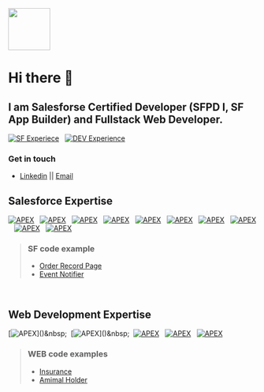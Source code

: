 <img height="85px" weight="85px" src="https://developer.salesforce.com/resources2/certification-site/images/Certifications-logo/Platform-Developer-I.png" />
  


# Hi there 👋

## I am Salesforse Certified Developer (SFPD I, SF App Builder) and Fullstack Web Developer.
[![SF Experiece](https://img.shields.io/badge/Salesforce%20-3%20%20years-blue?style=for-the-badge&logo=salesforce)]()&nbsp;&nbsp;
[![DEV Experience](https://img.shields.io/badge/Web%20Development%20-%3E%2015%20years-green?style=for-the-badge&logo=appveyor)]()

### Get in touch
* [Linkedin](www.linkedin.com/in/sergei-iakovenko-b329a6161) || [Email](mailto:open.box@mail.ru)

## Salesforce Expertise 
[![APEX](https://img.shields.io/badge/APEX%20%20%20-blue?style=for-the-badge&logo=salesforce)]()&nbsp;&nbsp;
[![APEX](https://img.shields.io/badge/LWC%20%20%20-blue?style=for-the-badge&logo=salesforce)]()&nbsp;&nbsp;
[![APEX](https://img.shields.io/badge/Aura%20%20%20-blue?style=for-the-badge&logo=salesforce)]()&nbsp;&nbsp;
[![APEX](https://img.shields.io/badge/VisualForce%20%20%20-blue?style=for-the-badge&logo=salesforce)]()&nbsp;&nbsp;
[![APEX](https://img.shields.io/badge/REST%20API%20%20%20-blue?style=for-the-badge&logo=salesforce)]()&nbsp;&nbsp;
[![APEX](https://img.shields.io/badge/Heroku%20%20%20-blue?style=for-the-badge&logo=salesforce)]()&nbsp;&nbsp;
[![APEX](https://img.shields.io/badge/Experience%20Cloud%20%20%20-blue?style=for-the-badge&logo=salesforce)]()&nbsp;&nbsp;
[![APEX](https://img.shields.io/badge/Sales%20Cloud%20%20%20-blue?style=for-the-badge&logo=salesforce)]()&nbsp;&nbsp;
[![APEX](https://img.shields.io/badge/Services%20Cloud%20%20%20-blue?style=for-the-badge&logo=salesforce)]()&nbsp;&nbsp;
[![APEX](https://img.shields.io/badge/Marketing%20Cloud%20%20%20-blue?style=for-the-badge&logo=salesforce)]()&nbsp;&nbsp;

> ### SF code example
> * [Order Record Page](https://bitbucket.org/SnyMaster/order-record)
> * [Event Notifier](https://bitbucket.org/SnyMaster/event-notifier)
<br/>

## Web Development Expertise
[![APEX](https://img.shields.io/badge/PHP%20-(Yii,%20Laravel,%20Phalcon)%20%20-green?style=for-the-badge&logo=php)]()&nbsp;&nbsp;
[![APEX](https://img.shields.io/badge/Javascript%20-(Jquery,%20React,%20Vue)%20%20-green?style=for-the-badge&logo=JavaScript)]()&nbsp;&nbsp;
[![APEX](https://img.shields.io/badge/MySQL%20%20%20-green?style=for-the-badge&logo=MYSQL)]()&nbsp;&nbsp;
[![APEX](https://img.shields.io/badge/HTML%20%20%20-green?style=for-the-badge&logo=HTML5)]()&nbsp;&nbsp;
[![APEX](https://img.shields.io/badge/CSS%20%20%20-green?style=for-the-badge&logo=CSS3)]()&nbsp;&nbsp;

> ### WEB code examples
> * [Insurance](https://bitbucket.org/SnyMaster/insurance/src/master/)
> * [Amimal Holder](https://bitbucket.org/SnyMaster/holder/src/master/)
